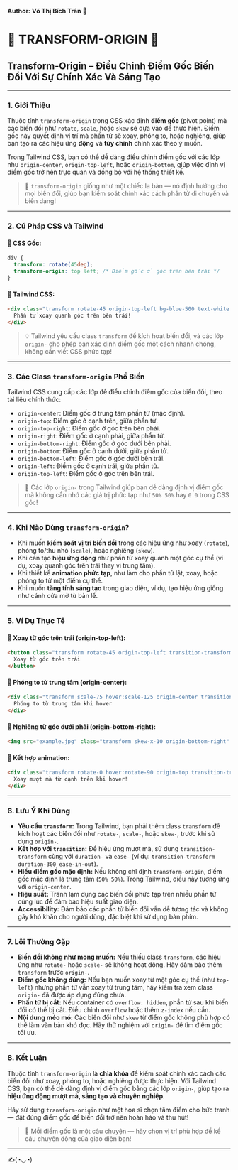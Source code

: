 **Author: Võ Thị Bích Trân 🌸**

# 🎯 TRANSFORM-ORIGIN 🎯

## Transform-Origin – Điều Chỉnh Điểm Gốc Biến Đổi Với Sự Chính Xác Và Sáng Tạo

---

### 1. **Giới Thiệu**

Thuộc tính `transform-origin` trong CSS xác định **điểm gốc** (pivot point) mà các biến đổi như `rotate`, `scale`, hoặc `skew` sẽ dựa vào để thực hiện. Điểm gốc này quyết định vị trí mà phần tử sẽ xoay, phóng to, hoặc nghiêng, giúp bạn tạo ra các hiệu ứng **động** và **tùy chỉnh** chính xác theo ý muốn.

Trong Tailwind CSS, bạn có thể dễ dàng điều chỉnh điểm gốc với các lớp như `origin-center`, `origin-top-left`, hoặc `origin-bottom`, giúp việc định vị điểm gốc trở nên trực quan và đồng bộ với hệ thống thiết kế.

> 🎯 `transform-origin` giống như một chiếc la bàn — nó định hướng cho mọi biến đổi, giúp bạn kiểm soát chính xác cách phần tử di chuyển và biến dạng!

---

### 2. **Cú Pháp CSS và Tailwind**

#### 📌 CSS Gốc:

```css
div {
  transform: rotate(45deg);
  transform-origin: top left; /* Điểm gốc ở góc trên bên trái */
}
```

#### 📌 Tailwind CSS:

```html
<div class="transform rotate-45 origin-top-left bg-blue-500 text-white p-4">
  Phần tử xoay quanh góc trên bên trái!
</div>
```

> 💡 Tailwind yêu cầu class `transform` để kích hoạt biến đổi, và các lớp `origin-` cho phép bạn xác định điểm gốc một cách nhanh chóng, không cần viết CSS phức tạp!

---

### 3. **Các Class `transform-origin` Phổ Biến**

Tailwind CSS cung cấp các lớp để điều chỉnh điểm gốc của biến đổi, theo tài liệu chính thức:

- `origin-center`: Điểm gốc ở trung tâm phần tử (mặc định).
- `origin-top`: Điểm gốc ở cạnh trên, giữa phần tử.
- `origin-top-right`: Điểm gốc ở góc trên bên phải.
- `origin-right`: Điểm gốc ở cạnh phải, giữa phần tử.
- `origin-bottom-right`: Điểm gốc ở góc dưới bên phải.
- `origin-bottom`: Điểm gốc ở cạnh dưới, giữa phần tử.
- `origin-bottom-left`: Điểm gốc ở góc dưới bên trái.
- `origin-left`: Điểm gốc ở cạnh trái, giữa phần tử.
- `origin-top-left`: Điểm gốc ở góc trên bên trái.

> 🧠 Các lớp `origin-` trong Tailwind giúp bạn dễ dàng định vị điểm gốc mà không cần nhớ các giá trị phức tạp như `50% 50%` hay `0 0` trong CSS gốc!

---

### 4. **Khi Nào Dùng `transform-origin`?**

- Khi muốn **kiểm soát vị trí biến đổi** trong các hiệu ứng như xoay (`rotate`), phóng to/thu nhỏ (`scale`), hoặc nghiêng (`skew`).
- Khi cần tạo **hiệu ứng động** như phần tử xoay quanh một góc cụ thể (ví dụ, xoay quanh góc trên trái thay vì trung tâm).
- Khi thiết kế **animation phức tạp**, như làm cho phần tử lật, xoay, hoặc phóng to từ một điểm cụ thể.
- Khi muốn **tăng tính sáng tạo** trong giao diện, ví dụ, tạo hiệu ứng giống như cánh cửa mở từ bản lề.

---

### 5. **Ví Dụ Thực Tế**

#### 🔹 Xoay từ góc trên trái (origin-top-left):

```html
<button class="transform rotate-45 origin-top-left transition-transform duration-200 bg-blue-600 text-white px-4 py-2">
  Xoay từ góc trên trái
</button>
```

#### 🔸 Phóng to từ trung tâm (origin-center):

```html
<div class="transform scale-75 hover:scale-125 origin-center transition-transform duration-300 bg-green-500 text-white p-4">
  Phóng to từ trung tâm khi hover
</div>
```

#### 📍 Nghiêng từ góc dưới phải (origin-bottom-right):

```html
<img src="example.jpg" class="transform skew-x-10 origin-bottom-right" alt="Hình ảnh nghiêng từ góc dưới phải">
```

#### 📌 Kết hợp animation:

```html
<div class="transform rotate-0 hover:rotate-90 origin-top transition-transform duration-300 ease-in-out bg-red-500 text-white p-4">
  Xoay mượt mà từ cạnh trên khi hover!
</div>
```

---

### 6. **Lưu Ý Khi Dùng**

- **Yêu cầu `transform`:** Trong Tailwind, bạn phải thêm class `transform` để kích hoạt các biến đổi như `rotate-`, `scale-`, hoặc `skew-`, trước khi sử dụng `origin-`.
- **Kết hợp với `transition`:** Để hiệu ứng mượt mà, sử dụng `transition-transform` cùng với `duration-` và `ease-` (ví dụ: `transition-transform duration-300 ease-in-out`).
- **Hiểu điểm gốc mặc định:** Nếu không chỉ định `transform-origin`, điểm gốc mặc định là trung tâm (`50% 50%`). Trong Tailwind, điều này tương ứng với `origin-center`.
- **Hiệu suất:** Tránh lạm dụng các biến đổi phức tạp trên nhiều phần tử cùng lúc để đảm bảo hiệu suất giao diện.
- **Accessibility:** Đảm bảo các phần tử biến đổi vẫn dễ tương tác và không gây khó khăn cho người dùng, đặc biệt khi sử dụng bàn phím.

---

### 7. **Lỗi Thường Gặp**

- **Biến đổi không như mong muốn:** Nếu thiếu class `transform`, các hiệu ứng như `rotate-` hoặc `scale-` sẽ không hoạt động. Hãy đảm bảo thêm `transform` trước `origin-`.
- **Điểm gốc không đúng:** Nếu bạn muốn xoay từ một góc cụ thể (như `top-left`) nhưng phần tử vẫn xoay từ trung tâm, hãy kiểm tra xem class `origin-` đã được áp dụng đúng chưa.
- **Phần tử bị cắt:** Nếu container có `overflow: hidden`, phần tử sau khi biến đổi có thể bị cắt. Điều chỉnh `overflow` hoặc thêm `z-index` nếu cần.
- **Nội dung méo mó:** Các biến đổi như `skew` từ điểm gốc không phù hợp có thể làm văn bản khó đọc. Hãy thử nghiệm với `origin-` để tìm điểm gốc tối ưu.

---

### 8. **Kết Luận**

Thuộc tính `transform-origin` là **chìa khóa** để kiểm soát chính xác cách các biến đổi như xoay, phóng to, hoặc nghiêng được thực hiện. Với Tailwind CSS, bạn có thể dễ dàng định vị điểm gốc bằng các lớp `origin-`, giúp tạo ra **hiệu ứng động mượt mà, sáng tạo và chuyên nghiệp**.

Hãy sử dụng `transform-origin` như một họa sĩ chọn tâm điểm cho bức tranh — đặt đúng điểm gốc để biến đổi trở nên hoàn hảo và thu hút!

> 🎯 Mỗi điểm gốc là một câu chuyện — hãy chọn vị trí phù hợp để kể câu chuyện động của giao diện bạn!

---

✍️(◔◡◔)